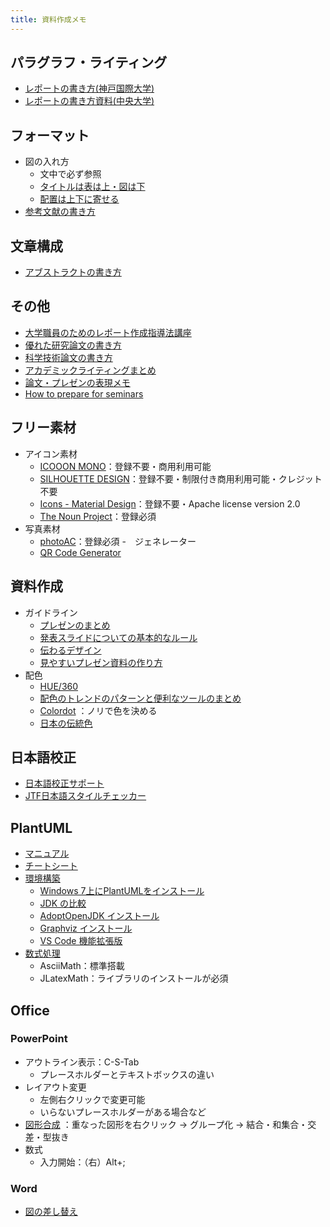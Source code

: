 ```yaml
---
title: 資料作成メモ
---
```


## パラグラフ・ライティング

- [レポートの書き方(神戸国際大学)](https://www.kobe-kiu.ac.jp/wp-content/themes/kiu/pdf/i-01_report_guide_eco.pdf)
- [レポートの書き方資料(中央大学)](https://www.chuo-u.ac.jp/uploads/2021/08/campuslife_learning_space_writinglab_01.pdf?1665878400064)

## フォーマット

- 図の入れ方
  - 文中で必ず参照
  - [タイトルは表は上・図は下](https://silenceinfo.net/thesis-writing-9/)
  - [配置は上下に寄せる](https://www.katayama.nuee.nagoya-u.ac.jp/~katayama/presentation/manuscript/form.html)
- [参考文献の書き方](https://www.bun.kyoto-u.ac.jp/2009gakusei-sien/researchinfo/paper_writing/ohura/references.pdf)

## 文章構成

- [アブストラクトの書き方](http://www.ams.eng.osaka-u.ac.jp/user/ishihara/?p=626)

## その他

- [大学職員のためのレポート作成指導法講座](https://kanazawa-u.repo.nii.ac.jp/records/41975)
- [優れた研究論文の書き方](https://www.slideshare.net/kdmsnr/writing-a-paper-seven-suggestions)
- [科学技術論文の書き方](http://www.okada-lab.org/Ronbun/)
- [アカデミックライティングまとめ](https://crd.ndl.go.jp/reference/modules/d3ndlcrdentry/index.php?page=ref_view&ldtl=1&dtltbs=1&mcmd=25&st=update&asc=desc&ndc1=83&ndc_lk=1&id=1000203151)
- [論文・プレゼンの表現メモ](https://www.gfd-dennou.org/arch/hiroki/homepage-old/main014.html#writing)
- [How to prepare for seminars](https://www.ms.u-tokyo.ac.jp/~yasuyuki/sem.htm)

## フリー素材

- アイコン素材
  - [ICOOON MONO](https://icooon-mono.com/)：登録不要・商用利用可能
  - [SILHOUETTE DESIGN](https://kage-design.com/)：登録不要・制限付き商用利用可能・クレジット不要
  - [Icons - Material Design](https://material.io/resources/icons/?style=baseline)：登録不要・Apache license version 2.0
  - [The Noun Project](https://thenounproject.com/)：登録必須
- 写真素材
  - [photoAC](https://www.photo-ac.com/)：登録必須
-　ジェネレーター
  - [QR Code Generator](https://www.unitag.io/qrcode)

## 資料作成

- ガイドライン
  - [プレゼンのまとめ](http://www2.yukawa.kyoto-u.ac.jp/~akio.tomiya/slides.html)
  - [発表スライドについての基本的なルール](https://www.gakushuin.ac.jp/~881791/presentation/slide.html)
  - [伝わるデザイン](https://tsutawarudesign.com/)
  - [見やすいプレゼン資料の作り方](https://www.slideshare.net/yutamorishige50/how-to-present-better)
- 配色
  - [HUE/360](https://hue360.herokuapp.com/)
  - [配色のトレンドのパターンと便利なツールのまとめ](http://swwwim.net/color-torend-scheme-tool/)
  - [Colordot](https://color.hailpixel.com/)
    ：ノリで色を決める
  - [日本の伝統色](https://nipponcolors.com/)

## 日本語校正

- [日本語校正サポート](https://www.kiji-check.com/)
- [JTF日本語スタイルチェッカー](https://www.jtf.jp/jp/style_guide/jtfstylechecker.html)

## PlantUML

- [マニュアル](https://plantuml.com/ja/)
- [チートシート](https://qiita.com/ogomr/items/0b5c4de7f38fd1482a48)
- [環境構築](https://qiita.com/couzie/items/9dedb834c5aff09ea7b2)
  - [Windows 7上にPlantUMLをインストール](http://www.aise.ics.saitama-u.ac.jp/~gotoh/InstallPlantUMLonWindows7.html)
  - [JDK の比較](https://qiita.com/kojiita/items/72e0b88fabb210f6e68f)
  - [AdoptOpenJDK インストール](https://www.javadrive.jp/start/install/index6.html)
  - [Graphviz インストール](http://www.graphviz.org/)
  - [VS Code 機能拡張版](https://marketplace.visualstudio.com/items?itemName=jebbs.plantuml)
- [数式処理](https://plantuml.com/ja/ascii-math)
  - AsciiMath：標準搭載
  - JLatexMath：ライブラリのインストールが必須

## Office

### PowerPoint

- アウトライン表示：C-S-Tab
  - プレースホルダーとテキストボックスの違い
- レイアウト変更
  - 左側右クリックで変更可能
  - いらないプレースホルダーがある場合など
- [図形合成](http://blog.bot.vc/2012/02/figurecomp/)
：重なった図形を右クリック → グループ化 → 結合・和集合・交差・型抜き
- 数式
  - 入力開始：（右）Alt+;

### Word

- [図の差し替え](https://www.becoolusers.com/office/change-picture.html)
